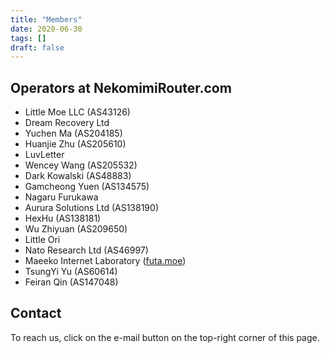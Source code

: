 ```yaml
---
title: "Members"
date: 2020-06-30
tags: []
draft: false
---
```


## Operators at NekomimiRouter.com

- Little Moe LLC (AS43126)
- Dream Recovery Ltd
- Yuchen Ma (AS204185)
- Huanjie Zhu (AS205610)
- LuvLetter
- Wencey Wang (AS205532)
- Dark Kowalski (AS48883)
- Gamcheong Yuen (AS134575)
- Nagaru Furukawa
- Aurura Solutions Ltd (AS138190)
- HexHu (AS138181)
- Wu Zhiyuan (AS209650)
- Little Ori
- Nato Research Ltd (AS46997)
- Maeeko Internet Laboratory ([futa.moe](https://futa.moe/maeeko/))
- TsungYi Yu (AS60614)
- Feiran Qin (AS147048)

## Contact

To reach us, click on the e-mail button on the top-right corner of this page.
